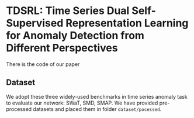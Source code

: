 # TDSRL: Time Series Dual Self-Supervised Representation Learning for Anomaly Detection from Different Perspectives

There is the code of our paper

## Dataset

We adopt these three widely-used benchmarks in time series anomaly task to evaluate our network: SWaT, SMD, SMAP. We have provided pre-processed datasets and placed them in folder `dataset/pocessed`.
